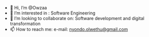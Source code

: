 - 👋 Hi, I’m @Owzaa
- 👀 I’m interested in : Software Engineering
- 💞️ I’m looking to collaborate on: Software development and digital transformation
- 📫 How to reach me: e-mail: nyondo.olwethu@gmail.com

<!---
Owzaa/Owzaa is a ✨ special ✨ repository because its `README.md` (this file) appears on your GitHub profile.
You can click the Preview link to take a look at your changes.
--->

